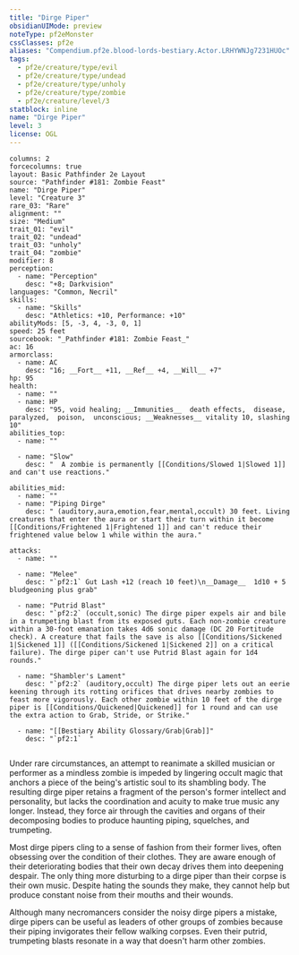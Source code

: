```yaml
---
title: "Dirge Piper"
obsidianUIMode: preview
noteType: pf2eMonster
cssClasses: pf2e
aliases: "Compendium.pf2e.blood-lords-bestiary.Actor.LRHYWNJg7231HUOc" 
tags:
  - pf2e/creature/type/evil
  - pf2e/creature/type/undead
  - pf2e/creature/type/unholy
  - pf2e/creature/type/zombie
  - pf2e/creature/level/3
statblock: inline
name: "Dirge Piper"
level: 3
license: OGL
---
```


```statblock
columns: 2
forcecolumns: true
layout: Basic Pathfinder 2e Layout
source: "Pathfinder #181: Zombie Feast"
name: "Dirge Piper"
level: "Creature 3"
rare_03: "Rare"
alignment: ""
size: "Medium"
trait_01: "evil"
trait_02: "undead"
trait_03: "unholy"
trait_04: "zombie"
modifier: 8
perception:
  - name: "Perception"
    desc: "+8; Darkvision"
languages: "Common, Necril"
skills:
  - name: "Skills"
    desc: "Athletics: +10, Performance: +10"
abilityMods: [5, -3, 4, -3, 0, 1]
speed: 25 feet
sourcebook: "_Pathfinder #181: Zombie Feast_"
ac: 16
armorclass:
  - name: AC
    desc: "16; __Fort__ +11, __Ref__ +4, __Will__ +7"
hp: 95
health:
  - name: ""
  - name: HP
    desc: "95, void healing; __Immunities__  death effects,  disease,  paralyzed,  poison,  unconscious; __Weaknesses__ vitality 10, slashing 10"
abilities_top:
  - name: ""

  - name: "Slow"
    desc: "  A zombie is permanently [[Conditions/Slowed 1|Slowed 1]] and can't use reactions."

abilities_mid:
  - name: ""
  - name: "Piping Dirge"
    desc: " (auditory,aura,emotion,fear,mental,occult) 30 feet. Living creatures that enter the aura or start their turn within it become [[Conditions/Frightened 1|Frightened 1]] and can't reduce their frightened value below 1 while within the aura."

attacks:
  - name: ""

  - name: "Melee"
    desc: "`pf2:1` Gut Lash +12 (reach 10 feet)\n__Damage__  1d10 + 5 bludgeoning plus grab"

  - name: "Putrid Blast"
    desc: "`pf2:2` (occult,sonic) The dirge piper expels air and bile in a trumpeting blast from its exposed guts. Each non-zombie creature within a 30-foot emanation takes 4d6 sonic damage (DC 20 Fortitude check). A creature that fails the save is also [[Conditions/Sickened 1|Sickened 1]] ([[Conditions/Sickened 1|Sickened 2]] on a critical failure). The dirge piper can't use Putrid Blast again for 1d4 rounds."

  - name: "Shambler's Lament"
    desc: "`pf2:2` (auditory,occult) The dirge piper lets out an eerie keening through its rotting orifices that drives nearby zombies to feast more vigorously. Each other zombie within 10 feet of the dirge piper is [[Conditions/Quickened|Quickened]] for 1 round and can use the extra action to Grab, Stride, or Strike."

  - name: "[[Bestiary Ability Glossary/Grab|Grab]]"
    desc: "`pf2:1`  "
 
```



Under rare circumstances, an attempt to reanimate a skilled musician or performer as a mindless zombie is impeded by lingering occult magic that anchors a piece of the being's artistic soul to its shambling body. The resulting dirge piper retains a fragment of the person's former intellect and personality, but lacks the coordination and acuity to make true music any longer. Instead, they force air through the cavities and organs of their decomposing bodies to produce haunting piping, squelches, and trumpeting.

Most dirge pipers cling to a sense of fashion from their former lives, often obsessing over the condition of their clothes. They are aware enough of their deteriorating bodies that their own decay drives them into deepening despair. The only thing more disturbing to a dirge piper than their corpse is their own music. Despite hating the sounds they make, they cannot help but produce constant noise from their mouths and their wounds.

Although many necromancers consider the noisy dirge pipers a mistake, dirge pipers can be useful as leaders of other groups of zombies because their piping invigorates their fellow walking corpses. Even their putrid, trumpeting blasts resonate in a way that doesn't harm other zombies.
